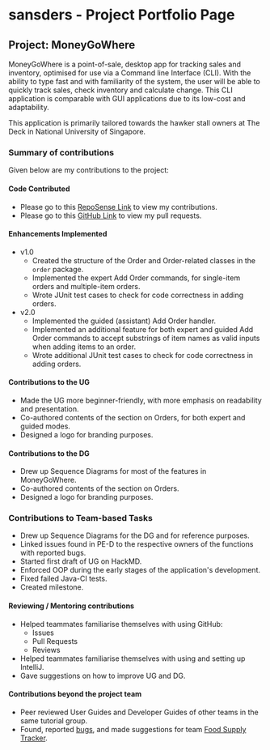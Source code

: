 # sansders - Project Portfolio Page

## Project: MoneyGoWhere

MoneyGoWhere is a point-of-sale, desktop app for tracking sales and inventory, optimised for use via a Command line
Interface (CLI). With the ability to type fast and with familiarity of the system, the user will be able to quickly track
sales, check inventory and calculate change. This CLI application is comparable with GUI applications due to its
low-cost and adaptability. 

This application is primarily tailored towards the hawker stall owners at The Deck in National University of Singapore.

### Summary of contributions
Given below are my contributions to the project:

#### Code Contributed
* Please go to this [RepoSense Link](https://nus-cs2113-ay2223s2.github.io/tp-dashboard/?search=t09&sort=totalCommits%20dsc&sortWithin=totalCommits%20dsc&timeframe=commit&mergegroup=&groupSelect=groupByRepos&breakdown=true&checkedFileTypes=docs~functional-code~test-code~other&since=2023-03-02&tabOpen=true&zFR=false&tabType=authorship&tabAuthor=sansders&tabRepo=AY2223S2-CS2113T-T09-2%2Ftp%5Bmaster%5D&authorshipIsMergeGroup=false&authorshipFileTypes=docs~functional-code~test-code~other&authorshipIsBinaryFileTypeChecked=false&authorshipIsIgnoredFilesChecked=false) to view my contributions.
* Please go to this [GitHub Link](https://github.com/AY2223S2-CS2113T-T09-2/tp/pulls?q=is%3Apr+is%3Aclosed+author%3Asansders) to view my pull requests.

#### Enhancements Implemented
* v1.0
  * Created the structure of the Order and Order-related classes in the `order` package.
  * Implemented the expert Add Order commands, for single-item orders and multiple-item orders.
  * Wrote JUnit test cases to check for code correctness in adding orders.
* v2.0
  * Implemented the guided (assistant) Add Order handler.
  * Implemented an additional feature for both expert and guided Add Order commands to accept substrings of item names as valid inputs when adding items to an order.
  * Wrote additional JUnit test cases to check for code correctness in adding orders.

<div style="page-break-after: always;"></div>

#### Contributions to the UG
* Made the UG more beginner-friendly, with more emphasis on readability and presentation.
* Co-authored contents of the section on Orders, for both expert and guided modes.
* Designed a logo for branding purposes.

#### Contributions to the DG
* Drew up Sequence Diagrams for most of the features in MoneyGoWhere.
* Co-authored contents of the section on Orders.
* Designed a logo for branding purposes.

### Contributions to Team-based Tasks
* Drew up Sequence Diagrams for the DG and for reference purposes.
* Linked issues found in PE-D to the respective owners of the functions with reported bugs.
* Started first draft of UG on HackMD.
* Enforced OOP during the early stages of the application's development. 
* Fixed failed Java-CI tests.
* Created milestone.

#### Reviewing / Mentoring contributions
* Helped teammates familiarise themselves with using GitHub:
  * Issues
  * Pull Requests
  * Reviews
* Helped teammates familiarise themselves with using and setting up IntelliJ.
* Gave suggestions on how to improve UG and DG.


#### Contributions beyond the project team
* Peer reviewed User Guides and Developer Guides of other teams in the same tutorial group.
* Found, reported [bugs](https://github.com/sansders/ped/issues), and made suggestions for team [Food Supply Tracker](https://github.com/AY2223S2-CS2113-W13-3/tp/).